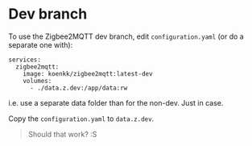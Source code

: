 # Dev branch

To use the Zigbee2MQTT dev branch, edit `configuration.yaml` (or do a separate one with):

```
services:
  zigbee2mqtt:
    image: koenkk/zigbee2mqtt:latest-dev
    volumes:
      - ./data.z.dev:/app/data:rw
```

i.e. use a separate data folder than for the non-dev. Just in case.

Copy the `configuration.yaml` to `data.z.dev`.

>Should that work? :S

